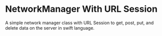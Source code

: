 # NetworkManager With URL Session

A simple network manager class with URL Session to get, post, put, and delete data on the server in swift language.

